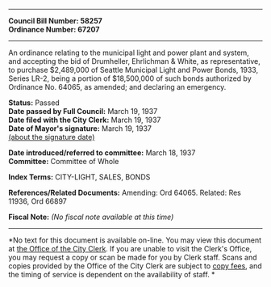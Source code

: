 * * * * *  
  
**Council Bill Number: [](#h0)[](#h2)58257**   
**Ordinance Number: 67207**  
  
* * * * *  
  
An ordinance relating to the municipal light and power plant and system, and accepting the bid of Drumheller, Ehrlichman & White, as representative, to purchase $2,489,000 of Seattle Municipal Light and Power Bonds, 1933, Series LR-2, being a portion of $18,500,000 of such bonds authorized by Ordinance No. 64065, as amended; and declaring an emergency.  
  
**Status:** Passed   
**Date passed by Full Council:** March 19, 1937   
**Date filed with the City Clerk:** March 19, 1937   
**Date of Mayor's signature:** March 19, 1937   
[(about the signature date)](/~public/approvaldate.htm)   
  
  
**Date introduced/referred to committee:** March 18, 1937   
**Committee:** Committee of Whole   
  
**Index Terms:** CITY-LIGHT, SALES, BONDS  
  
**References/Related Documents:** Amending: Ord 64065. Related: Res 11936, Ord 66897  
  
**Fiscal Note:** *(No fiscal note available at this time)*  
  
* * * * *  
  
*No text for this document is available on-line. You may view this document at [the Office of the City Clerk](http://www.seattle.gov/leg/clerk/contactUs.htm). If you are unable to visit the Clerk's Office, you may request a copy or scan be made for you by Clerk staff. Scans and copies provided by the Office of the City Clerk are subject to [copy fees](http://clerk.seattle.gov/~public/clerkfees.htm), and the timing of service is dependent on the availability of staff. *  
  
  

